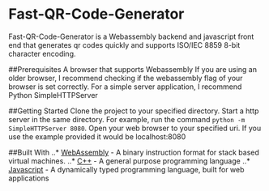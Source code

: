 # Fast-QR-Code-Generator
Fast-QR-Code-Generator is a Webassembly backend and javascript front end that generates qr codes quickly and supports ISO/IEC 8859 8-bit character encoding.

##Prerequisites
A browser that supports Webassembly
If you are using an older browser, I recommend checking if the webassembly flag of your browser is set correctly.
For a simple server application, I recommend Python SimpleHTTPServer

##Getting Started
Clone the project to your specified directory.
Start a http server in the same directory. For example, run the command `python -m SimpleHTTPServer 8080`.
Open your web browser to your specified uri. If you use the example provided it would be localhost:8080

##Built With
..* [WebAssembly](https://webassembly.org/) - A binary instruction format for stack based virtual machines.
..* [C++](https://en.wikipedia.org/wiki/C%2B%2B) - A general purpose programming language
..* [Javascript](https://en.wikipedia.org/wiki/JavaScript) - A dynamically typed programming language, built for web applications

